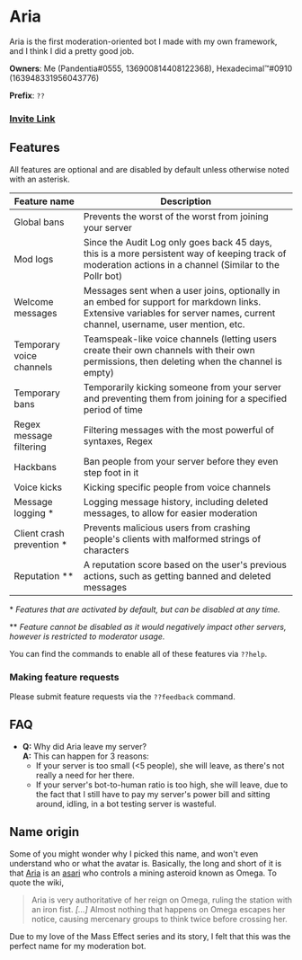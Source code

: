 # Aria
Aria is the first moderation-oriented bot I made with my own framework, and I think I did a pretty good job.
<base target="_parent">

**Owners**: Me (Pandentia#0555, 136900814408122368), Hexadecimal™#0910 (163948331956043776)

**Prefix**: `??`

### <a href="https://discordapp.com/oauth2/authorize?client_id=244901248153681931&scope=bot" target="_blank">Invite Link</a>

## Features
All features are optional and are disabled by default unless otherwise noted with an asterisk.

Feature name | Description
--- | ---
Global bans | Prevents the worst of the worst from joining your server
Mod logs | Since the Audit Log only goes back 45 days, this is a more persistent way of keeping track of moderation actions in a channel (Similar to the Pollr bot)
Welcome messages | Messages sent when a user joins, optionally in an embed for support for markdown links. Extensive variables for server names, current channel, username, user mention, etc.
Temporary voice channels | Teamspeak-like voice channels (letting users create their own channels with their own permissions, then deleting when the channel is empty)
Temporary bans | Temporarily kicking someone from your server and preventing them from joining for a specified period of time
Regex message filtering | Filtering messages with the most powerful of syntaxes, Regex
Hackbans | Ban people from your server before they even step foot in it
Voice kicks | Kicking specific people from voice channels
Message logging \* | Logging message history, including deleted messages, to allow for easier moderation
Client crash prevention \* | Prevents malicious users from crashing people's clients with malformed strings of characters
Reputation \*\* | A reputation score based on the user's previous actions, such as getting banned and deleted messages

\* *Features that are activated by default, but can be disabled at any time.*

\*\* *Feature cannot be disabled as it would negatively impact other servers, however is restricted to moderator usage.*

You can find the commands to enable all of these features via `??help`.

### Making feature requests
Please submit feature requests via the `??feedback` command.

## FAQ
* **Q:** Why did Aria leave my server?<br>
  **A:** This can happen for 3 reasons:
    * If your server is too small (<5 people), she will leave, as there's not really a need for her there.
    * If your server's bot-to-human ratio is too high, she will leave, due to the fact that I still have to
      pay my server's power bill and sitting around, idling, in a bot testing server is wasteful.

## Name origin
Some of you might wonder why I picked this name, and won't
even understand who or what the avatar is. Basically, the long
and short of it is that <a href="http://masseffect.wikia.com/wiki/Aria_T'Loak" target="_blank">Aria</a>
is an <a href="http://masseffect.wikia.com/wiki/Asari" target="_blank">asari</a> who controls
a mining asteroid known as Omega. To quote the wiki,
> Aria is very authoritative of her reign on Omega, ruling the
station with an iron fist. *[...]* Almost nothing that happens on Omega escapes her notice, causing mercenary groups
to think twice before crossing her.

Due to my love of the Mass Effect series and its story, I felt that this was the perfect name for my moderation bot.
